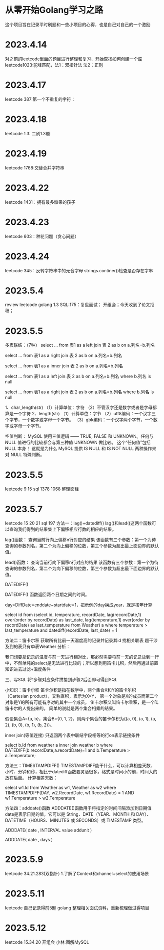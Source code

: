 # 从零开始Golang学习之路
这个项目旨在记录平时刷题和一些小项目的心得，也是自己对自己的一个激励

# 2023.4.14
对之前的leetcode里面的题目进行整理和复习，开始查找如何创建一个库
leetcode1023:驼峰匹配，法1：双指针法  法2：正则

# 2023.4.17
leetcode 387:第一个不重复的字符：

# 2023.4.18
leetcode 1.3: 二刷1.3题

# 2023.4.19
leetcode 1768:交替合并字符串

# 2023.4.22
leetcode 1431：拥有最多糖果的孩子

# 2023.4.23
leetcode 603：种花问题（贪心问题）

# 2023.4.24
leetcode 345：反转字符串中的元音字母 strings.continer()检查是否存在字串

# 2023.5.4
review leetcode golang 1.3 SQL:175：复盘面试；
开组会；今天收到了论文拒稿；

# 2023.5.5
多表联结：（7种）
select ... from 表1 as a left join
表 2 as b on a.列名=b.列名

select ... from 表1 as a right join
表 2 as b on a.列名=b.列名

select ... from 表1 as a inner join
表 2 as b on a.列名=b.列名

select ... from 表1 as a left join
表 2 as b on a.列名=b.列名 where b.列名 is null

select ... from 表1 as a right join
表 2 as b on a.列名=b.列名 where b.列名 is null

1、char_length(str)
（1）计算单位：字符
（2）不管汉字还是数字或者是字母都算是一个字符
2、length(str)
（1）计算单位：字节
（2）utf8编码：一个汉字三个字节，一个数字或字母一个字节。
（3）gbk编码：一个汉字两个字节，一个数字或字母一个字节。

空值判断：
MySQL 使用三值逻辑 —— TRUE, 
FALSE 和 UNKNOWN。任何与 NULL 值进行的比较都会与第三种值 UNKNOWN 做比较。
这个“任何值”包括 NULL 本身！
这就是为什么 MySQL 
提供 IS NULL 和 IS NOT NULL 两种操作来对 NULL 特殊判断。

# 2023.5.5
leetcode 9 15
sql 1378 1068
整理面经

# 2023.5.7
leetcode 15 20 21
sql 197
方法一：lag()+datediff()
lag()和lead()这两个函数可以查询我们得到的结果集上下偏移相应行数的相应的结果。

lag()函数：
查询当前行向上偏移n行对应的结果
该函数有三个参数：第一个为待查询的参数列名，第二个为向上偏移的位数，第三个参数为超出最上面边界的默认值。

lead()函数：
查询当前行向下偏移n行对应的结果
该函数有三个参数：第一个为待查询的参数列名，第二个为向下偏移的位数，第三个参数为超出最下面边界的默认值。

DATEDIFF()

DATEDIFF() 函数返回两个日期之间的时间。

day=DiffDate=enddate−startdate=1，把示例的day换成year，就是按年计算


select id from
(select id, temperature, recordDate, lag(recordDate,1) 
over(order by recordDate) as last_date,
lag(temperature,1) over(order by recordDate) as last_temperature
from Weather) a where temperature > last_temperature and 
datediff(recordDate, last_date) = 1

方法二：笛卡尔积
获取所有比前一天温度高的记录并记录其id
找相关联表 题干涉及到的表只有单表Weather
分析：

我们想要拿记录的温度与前一天进行相对比，那必然需要将前一天的记录放到一行中，不然单纯的select是无法进行比较的；所以想到用笛卡儿积，然后再通过前置知识进去过滤+温度条件

三、写SQL 将1步骤对应条件拼接到步骤2后面即可得到SQL

小知识：笛卡尔积
笛卡尔积是指在数学中，两个集合X和Y的笛卡尓积（Cartesian product），又称直积，表示为X×Y，
第一个对象是X的成员而第二个对象是Y的所有可能有序对的其中一个成员。
笛卡尔积又叫笛卡尔乘积，是一个叫笛卡尔的人提出来的。 简单的说就是两个集合相乘的结果。

假设集合A={a, b}，集合B={0, 1, 2}，则两个集合的笛卡尔积为{(a, 0), (a, 1), (a, 2), (b, 0), (b, 1), (b, 2)}。

inner join(等值连接) 只返回两个表中联结字段相等的行on表示链接条件

select b.Id from weather a inner join weather b
where DATEDIFF(b.recordDate,a.recordDate)=1 and b.Temperature > a.Temperature;

方法三：TIMESTAMPDIFF()
TIMESTAMPDIFF能干什么，可以计算相差天数、小时、分钟和秒，相比于datediff函数要灵活很多。格式是时间小的前，时间大的放在后面。 计算相差天数：

select w1.Id
from Weather as w1, Weather as w2
where TIMESTAMPDIFF(DAY, w2.RecordDate, w1.RecordDate) = 1
AND w1.Temperature > w2.Temperature

方法四：adddate()函数
ADDDATE()函数用于将指定的时间间隔添加到日期值date是表示日期的值，它可以是 String、DATE（YEAR、MONTH 和 DAY）、DATETIME（HOURS、MINUTES 或 SECONDS）或 TIMESTAMP 类型。

ADDDATE( date , INTERVAL value addunit )

ADDDATE( date , days )

# 2023.5.9
leetcode 34.21.283(双指针)
1.了解了Context和channel+select的使用场景

# 2023.5.11
leetcode 自己记录得前5题
golang 整理相关面试资料，重新梳理做过得项目

# 2023.5.12
leetcode 15.34.20
开组会
小林:图解MySQL
